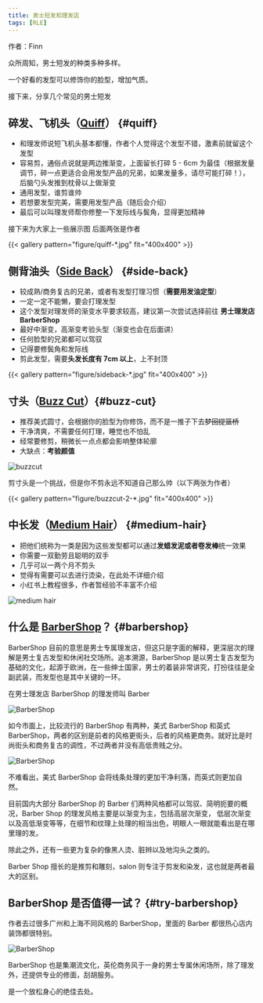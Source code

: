 ```yaml
---
title: 男士短发和理发店
tags: [RLE]
---
```


作者：Finn

众所周知，男士短发的种类多种多样。

一个好看的发型可以修饰你的脸型，增加气质。

接下来，分享几个常见的男士短发

## 碎发、飞机头（[Quiff](https://www.google.com/search?tbm=isch&q=Quiff+Hair)） {#quiff}

- 和理发师说短飞机头基本都懂，作者个人觉得这个发型不错，激素前就留这个发型
- 容易剪，通俗点说就是两边推渐变，上面留长打碎 5 - 6cm 为最佳（根据发量调节，碎一点更适合会用发型产品的兄弟，如果发量多，请尽可能打碎！），后脑勺头发推到枕骨以上做渐变
- 通用发型，谁剪谁帅
- 若想要发型完美，需要用发型产品（随后会介绍）
- 最后可以叫理发师帮你修整一下发际线与鬓角，显得更加精神

接下来为大家上一些展示图 后面两张是作者

{{< gallery pattern="figure/quiff-*.jpg" fit="400x400" >}}

## 侧背油头（[Side Back](https://www.google.com/search?tbm=isch&q=Side+Back+Hair)） {#side-back}

- 较成熟/商务复古的兄弟，或者有发型打理习惯（**需要用发油定型**）
- 一定一定不能懒，要会打理发型
- 这个发型对理发师的渐变水平要求较高，建议第一次尝试选择前往 **男士理发店 BarberShop**
- 最好中渐变，高渐变考验头型（渐变也会在后面讲）
- 任何脸型的兄弟都可以驾驭
- 记得要修鬓角和发际线
- 剪此发型，需要**头发长度有 7cm 以上**，上不封顶

{{< gallery pattern="figure/sideback-*.jpg" fit="400x400" >}}

## 寸头（[Buzz Cut](https://www.google.com/search?tbm=isch&q=Buzz+Cut+Hair)）{#buzz-cut}

- 推荐美式圆寸，会根据你的脸型为你修饰，而不是一推子下去~~梦回提篮桥~~
- 干净清爽，不需要任何打理，睡觉也不怕乱
- 经常要修剪，稍微长一点点都会影响整体轮廓
- 大缺点：**考验颜值**

![buzzcut](figure/buzzcut-1-1.jpg)

剪寸头是一个挑战，但是你不剪永远不知道自己那么帅（以下两张为作者）

{{< gallery pattern="figure/buzzcut-2-*.jpg" fit="400x400" >}}

## 中长发（[Medium Hair](https://www.google.com/search?tbm=isch&q=Medium+Hair+Men)） {#medium-hair}

- 把他们统称为一类是因为这些发型都可以通过**发蜡发泥或者卷发棒**统一效果
- 你需要一双勤劳且聪明的双手
- 几乎可以一两个月不剪头
- 觉得有需要可以去进行烫染，在此处不详细介绍
- 小红书上教程很多，作者暂经验不丰富不介绍

![medium hair](figure/medium-hair.png)

## 什么是 [BarberShop](https://www.google.com/search?tbm=isch&q=BarberShop)？ {#barbershop}

BarberShop 目前的意思是男士专属理发店，但这只是字面的解释，更深层次的理解是男士复古发型和休闲社交场所。追本溯源，BarberShop 是以男士复古发型为基础的文化，起源于欧洲，在一些绅士国家，男士的着装非常讲究，打扮往往是全副武装，而发型也是其中关键的一环。

在男士理发店 BarberShop 的理发师叫 Barber

![BarberShop](figure/barbershop-1.jpg)

如今市面上，比较流行的 BarberShop 有两种，美式 BarberShop 和英式 BarberShop，两者的区别是前者的风格更街头，后者的风格更商务。就好比是时尚街头和商务复古的调性，不过两者并没有高低贵贱之分。

![BarberShop](figure/barbershop-2.png)

不难看出，美式 BarberShop 会将线条处理的更加干净利落，而英式则更加自然。

目前国内大部分 BarberShop 的 Barber 们两种风格都可以驾驭、简明扼要的概况，Barber Shop 的理发风格主要是以渐变为主，包括高层次渐变，
低层次渐变以及高低渐变等等，在细节和纹理上处理的相当出色，明眼人一眼就能看出是在哪里理的发。

除此之外，还有一些更为复杂的像黑人烫、脏辫以及地沟头之类的。

Barber Shop 擅长的是推剪和雕刻，salon 则专注于剪发和染发，这也就是两者最大的区别。

## BarberShop 是否值得一试？ {#try-barbershop}

作者去过很多广州和上海不同风格的 BarberShop，里面的 Barber 都很热心店内装饰都很特别。

![BarberShop](figure/barbershop-3.jpg)

BarberShop 也是集潮流文化，英伦商务风于一身的男士专属休闲场所，除了理发外，还提供专业的修面，刮胡服务。

是一个放松身心的绝佳去处。
